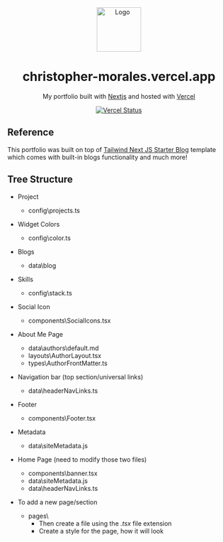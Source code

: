 <div align="center">
  <img alt="Logo" src="https://user-images.githubusercontent.com/29705703/128719328-ed17026c-09f8-4f7c-a435-02881dc49b96.png" width="100px" />
</div>
<h1 align="center">
  christopher-morales.vercel.app
</h1>
<p align="center">
  My portfolio built with <a href="https://nextjs.org/" target="_blank">Nextjs</a> and hosted with <a href="https://www.vercel.com/" target="_blank">Vercel</a>
</p>
<p align="center">
  <a href="https://vercel.com/artorias961/christopher-morales" target="_blank">
    <img src="http://therealsujitk-vercel-badge.vercel.app/?app=portfolio&style=for-the-badge" alt="Vercel Status" />
  </a>
</p>

## Reference
This portfolio was built on top of [Tailwind Next JS Starter Blog](https://github.com/timlrx/tailwind-nextjs-starter-blog) template which comes with built-in blogs functionality and much more! 


## Tree Structure

- Project
   - config\projects.ts

- Widget Colors
   - config\color.ts

- Blogs
   - data\blog

- Skills
   - config\stack.ts

- Social Icon
   - components\SocialIcons.tsx

- About Me Page
   - data\authors\default.md
   - layouts\AuthorLayout.tsx
   - types\AuthorFrontMatter.ts

- Navigation bar (top section/universal links)
   - data\headerNavLinks.ts

- Footer
   - components\Footer.tsx

- Metadata
   - data\siteMetadata.js

- Home Page (need to modify those two files)
   - components\banner.tsx
   - data\siteMetadata.js
   - data\headerNavLinks.ts

- To add a new page/section
   - pages\
      - Then create a file using the *.tsx* file extension
      - Create a style for the page, how it will look